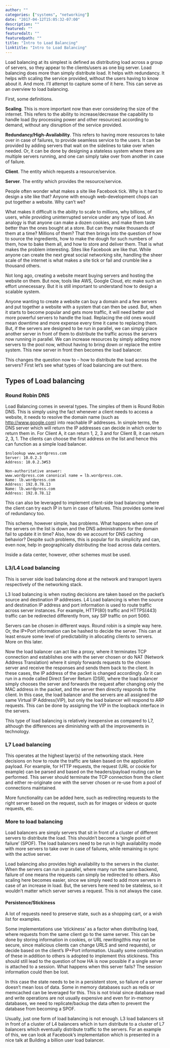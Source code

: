```yaml
---
author: ""
categories: ["systems", "networking"]
date: "2017-04-12T15:05:32-07:00"
description: ""
featured: ""
featuredalt: ""
featuredpath: ""
title: "Intro to Load Balancing"
linktitle: "Intro to Load Balancing"
---
```


Load balancing at its simplest is defined as distributing load across a group of servers, so they appear to the clients/users as one big server. Load balancing does more than simply distribute load. It helps with redundancy. It helps with scaling the service provided, without the users having to know about it. And more. I’ll attempt to capture some of it here. This can serve as an overview to load balancing.

First, some definitions.

**Scaling**. This is more important now than ever considering the size of the internet. This refers to the ability to increase/decrease the capability to handle load (by processing power and other resources) according to demand, without any disruption of the service provided.

**Redundancy/High-Availability**. This refers to having more resources to take over in case of failures, to provide seamless service to the users. It can be provided by adding servers that wait on the sidelines to take over when needed. Or, it can be done by designing a stateless system where there are multiple servers running, and one can simply take over from another in case of failure.

**Client**. The entity which requests a resource/service.

**Server**. The entity which provides the resource/service.

People often wonder what makes a site like Facebook tick. Why is it hard to design a site like that? Anyone with enough web-development chops can put together a website. Why can’t we?

What makes it difficult is the ability to scale to millions, why billions, of users, while providing uninterrupted service under any type of load. An analogy is that anyone can make a dozen cookies, and make them taste better than the ones bought at a store. But can they make thousands of them at a time? Millions of them? That then brings into the question of how to source the ingredients, how to make the dough for such numbers of them, how to bake them all, and how to store and deliver them. That is what makes the problem interesting. Sites like Facebook are like that. While anyone can create the next great social networking site, handling the sheer scale of the internet is what makes a site tick or fail and crumble like a thousand others.

Not long ago, creating a website meant buying servers and hosting the website on them. But now, tools like AWS, Google Cloud, etc make such an effort unnecessary. But it is still important to understand how to design a scalable system.

Anyone wanting to create a website can buy a domain and a few servers and put together a website with a system that can then be used. But, when it starts to become popular and gets more traffic, it will need better and more powerful servers to handle the load. Replacing the old ones would mean downtime and more expense every time it came to replacing them. But, if the servers are designed to be run in parallel, we can simply place another server in front of them to distribute the traffic across the servers now running in parallel. We can increase resources by simply adding more servers to the pool now, without having to bring down or replace the entire system. This new server in front then becomes the load balancer.

This changes the question now to – how to distribute the load across the servers? First let’s see what types of load balancing are out there.

## Types of Load balancing

### Round Robin DNS

Load Balancing comes in several types. The simples of them is Round Robin DNS. This is simply using the fact whenever a client needs to access a website, it needs to resolve the domain name (such as http://www.google.com) into reachable IP addresses. In simple terms, the DNS server which will return the IP addresses can decide in which order to return them in. For Client A, it can return 1, 2, 3 and for Client B, it can return 2, 3, 1. The clients can choose the first address on the list and hence this can function as a simple load balancer.

```
$nslookup www.wordpress.com
Server: 10.0.2.3
Address: 10.0.2.3#53

Non-authoritative answer:
www.wordpress.com canonical name = lb.wordpress.com.
Name: lb.wordpress.com
Address: 192.0.78.13
Name: lb.wordpress.com
Address: 192.0.78.12
```

This can also be leveraged to implement client-side load balancing where the client can try each IP in turn in case of failures. This provides some level of redundancy too.

This scheme, however simple, has problems. What happens when one of the servers on the list is down and the DNS administrators for the domain fail to update it in time? Also, how do we account for DNS caching behavior? Despite such problems, this is popular for its simplicity and can, even now, help in geographically distributing the load across data centers.

Inside a data center, however, other schemes must be used.

### L3/L4 Load balancing

This is server side load balancing done at the network and transport layers respectively of the networking stack.

L3 load balancing is when routing decisions are taken based on the packet’s source and destination IP addresses. L4 Load balancing is when the source and destination IP address and port information is used to route traffic across server instances. For example, HTTP(80) traffic and HTTPS(443) traffic can be redirected differently from, say SIP traffic on port 5060.

Servers can be chosen in different ways. Round robin is a simple way here. Or, the IP+Port information can be hashed to decide the server. This can at least ensure some level of predictability in allocating clients to servers. More on this later.

Now the load balancer can act like a proxy, where it terminates TCP connection and establishes one with the server chosen or do NAT (Network Address Translation) where it simply forwards requests to the chosen server and receive the responses and sends them back to the client. In these cases, the IP address of the packet is changed accordingly. Or it can run in a mode called Direct Server Return (DSR), where the load balancer simply chooses the server and forwards the request after changing only the MAC address in the packet, and the server then directly responds to the client. In this case, the load balancer and the servers are all assigned the same Virtual IP Address(VIP), but only the load balancer will respond to ARP requests. This can be done by assigning the VIP in the loopback interface in the servers.

This type of load balancing is relatively inexpensive as compared to L7, although the differences are diminishing with all the improvements in technology.

### L7 Load balancing

This operates at the highest layer(s) of the networking stack. Here decisions on how to route the traffic are taken based on the application payload. For example, for HTTP requests, the request (URL or cookie for example) can be parsed and based on the headers/payload routing can be performed. This server should terminate the TCP connection from the client and either re-originate one with the server chosen or re-use from a pool of connections maintained.

More functionality can be added here, such as redirecting requests to the right server based on the request, such as for images or videos or quote requests, etc.

### More to load balancing

Load balancers are simply servers that sit in front of a cluster of different servers to distribute the load. This shouldn’t become a ‘single point of failure’ (SPOF). The load balancers need to be run in high availability mode with more servers to take over in case of failures, while remaining in sync with the active server.

Load balancing also provides high availability to the servers in the cluster. When the servers can run in parallel, where many run the same backend, failure of one means the requests can simply be redirected to others. Also scaling here becomes easier, since we simply need to add more servers in case of an increase in load. But, the servers here need to be stateless, so it wouldn’t matter which server serves a request. This is not always the case.

#### Persistence/Stickiness

A lot of requests need to preserve state, such as a shopping cart, or a wish list for examples.

Some implementations use ‘stickiness’ as a factor when distributing load, where requests from the same client go to the same server. This can be done by storing information in cookies, or URL rewriting(this may not be secure, since malicious clients can change URLS and send requests), or decide based on the client’s IP+Port information. Usually some combination of these in addition to others is adopted to implement this stickiness. This should still lead to the question of how HA is now possible if a single server is attached to a session. What happens when this server fails? The session information could then be lost.

In this case the state needs to be in a persistent store, so failure of a server doesn’t mean loss of data. Some in memory databases such as redis or memcached can be leveraged for this.  This is not trivial since database read and write operations are not usually expensive and even for in-memory databases, we need to replicate/backup the data often to prevent the database from becoming a SPOF.

Usually, just one form of load balancing is not enough. L3 load balancers sit in front of a cluster of L4 balancers which in turn distribute to a cluster of L7 balancers which eventually distribute traffic to the servers. For an example of this, we can look at Facebook’s implementation which is presented in a nice talk at Building a billion user load balancer.